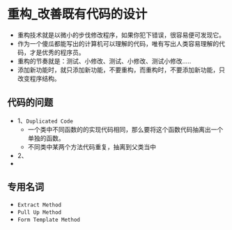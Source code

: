 # 重构_改善既有代码的设计
- 重构技术就是以微小的步伐修改程序，如果你犯下错误，很容易便可发现它。
- 作为一个傻瓜都能写出的计算机可以理解的代码，唯有写出人类容易理解的代码，才是优秀的程序员。
- 重构的节奏就是：测试、小修改、测试、小修改、测试小修改.....
- 添加新功能时，就只添加新功能，不要重构，而重构时，不要添加新功能，只改变程序结构。

## 代码的问题
- 1、`Duplicated Code`
    - 一个类中不同函数的的实现代码相同，那么要将这个函数代码抽离出一个单独的函数。
    - 不同类中某两个方法代码重复，抽离到父类当中
- 2、
- 


## 专用名词
- `Extract Method`
- `Pull Up Method`
- `Form Template Method`